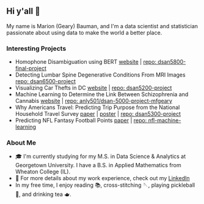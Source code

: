 ## Hi y'all 👋

My name is Marion (Geary) Bauman, and I'm a data scientist and statistician passionate about using data to make the world a better place.

### Interesting Projects
- Homophone Disambiguation using BERT [website](https://mfgeary.github.io/dsan5800-final-project/) | [repo: dsan5800-final-project](https://github.com/mfgeary/dsan5800-final-project)
- Detecting Lumbar Spine Degenerative Conditions From MRI Images [repo: dsan6500-project](https://github.com/mfgeary/dsan6500-project)
- Visualizing Car Thefts in DC [website](https://mfgeary.github.io/dsan5200-project/) | [repo: dsan5200-project](https://github.com/mfgeary/dsan5200-project)
- Machine Learning to Determine the Link Between Schizophrenia and Cannabis [website](https://mgb.georgetown.domains/5000-website/_site/) | [repo: anly501/dsan-5000-project-mfgeary](https://github.com/anly501/dsan-5000-project-mfgeary)
- Why Americans Travel: Predicting Trip Purpose from the National Household Travel Survey [paper](https://github.com/mfgeary/dsan5300-project/blob/main/paper/final-paper.pdf) | [poster](https://github.com/mfgeary/dsan5300-project/blob/main/code/poster/create-poster.html) | [repo: dsan5300-project](https://github.com/mfgeary/dsan5300-project/tree/main)
- Predicting NFL Fantasy Football Points [paper](https://mfgeary.github.io/nfl-machine-learning/) | [repo: nfl-machine-learning](https://github.com/mfgeary/nfl-machine-learning)

### About Me
- :mortar_board: I'm currently studying for my M.S. in Data Science & Analytics at Georgetown University. I have a B.S. in Applied Mathematics from Wheaton College (IL).
- :briefcase: For more details about my work experience, check out my [LinkedIn](https://www.linkedin.com/in/marion-geary-bauman/)
- In my free time, I enjoy reading :books:, cross-stitching :sewing_needle:, playing pickleball :tennis:, and drinking tea :teapot:.
